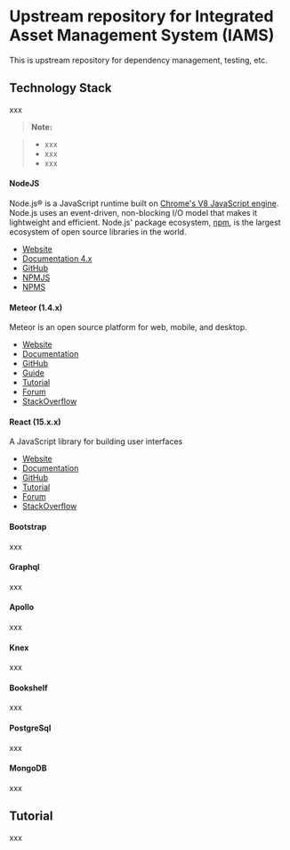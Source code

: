 Upstream repository for Integrated Asset Management System (IAMS)
===================


This is upstream repository for dependency management, testing, etc.


Technology Stack
-------------

xxx

> **Note:**

> - xxx
> - xxx
> - xxx

#### NodeJS

Node.js® is a JavaScript runtime built on [Chrome's V8 JavaScript engine](https://developers.google.com/v8). Node.js uses an event-driven, non-blocking I/O model that makes it lightweight and efficient. Node.js' package ecosystem, [npm](https://www.npmjs.com), is the largest ecosystem of open source libraries in the world.

* [Website](https://nodejs.org)
* [Documentation 4.x](https://nodejs.org/docs/latest-v4.x/api)
* [GitHub](https://github.com/nodejs/node)
* [NPMJS](https://www.npmjs.com)
* [NPMS](https://npms.io)

#### Meteor (1.4.x)

Meteor is an open source platform for web, mobile, and desktop.

* [Website](https://www.meteor.com) 
* [Documentation](https://docs.meteor.com)
* [GitHub](https://github.com/meteor/meteor)
* [Guide](https://guide.meteor.com)
* [Tutorial](https://www.meteor.com/tutorials)
* [Forum](https://forums.meteor.com)
* [StackOverflow](http://stackoverflow.com/questions/tagged/meteor)

#### React (15.x.x)

A JavaScript library for building user interfaces

* [Website](https://facebook.github.io/react)
* [Documentation](https://facebook.github.io/react/docs)
* [GitHub](https://github.com/facebook/react)
* [Tutorial](https://facebook.github.io/react/tutorial)
* [Forum](https://discuss.reactjs.org/)
* [StackOverflow](http://stackoverflow.com/questions/tagged/reactjs)

#### Bootstrap

xxx

#### Graphql

xxx

#### Apollo

xxx

#### Knex

xxx

#### Bookshelf

xxx

#### PostgreSql

xxx

#### MongoDB

xxx




Tutorial
-------------

xxx
